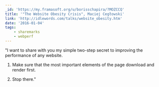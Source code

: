 ```yaml
---
_id: 'https://my.framasoft.org/u/borisschapira/?MOZCCQ'
title: '"The Website Obesity Crisis", Maciej Cegłowski'
link: 'http://idlewords.com/talks/website_obesity.htm'
date: '2016-01-04'
tags:
    - sharemarks
    - webperf
---
```


<div class="markdown"><p>&quot;I want to share with you my simple two-step secret to improving the performance of any website.</p>
<ol>
<li>
<p>Make sure that the most important elements of the page download and render first.</p>
</li>
<li>Stop there.&quot;<br />
</li>
</ol></div>
